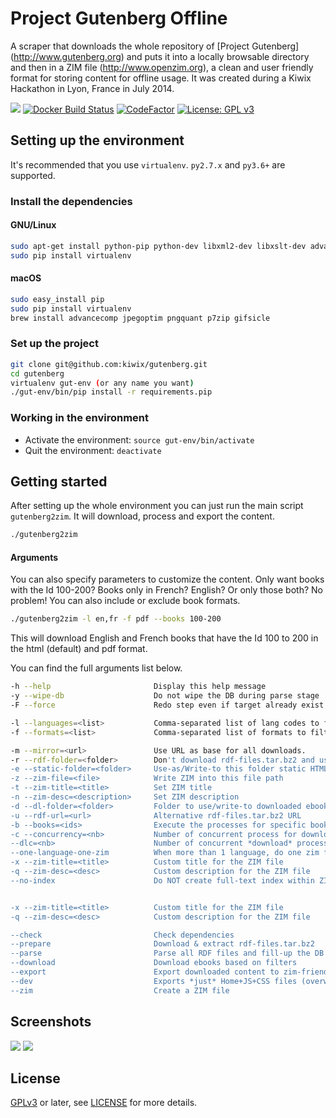 # Project Gutenberg Offline

A scraper that downloads the whole repository of [Project Gutenberg]
(http://www.gutenberg.org) and puts it into a locally browsable
directory and then in a ZIM file (http://www.openzim.org), a clean and
user friendly format for storing content for offline usage. It was
created during a Kiwix Hackathon in Lyon, France in July 2014.

[![](https://img.shields.io/pypi/v/gutenberg2zim.svg)](https://pypi.python.org/pypi/gutenberg2zim)
[![Docker Build Status](https://img.shields.io/docker/build/openzim/gutenberg)](https://hub.docker.com/r/openzim/gutenberg)
[![CodeFactor](https://www.codefactor.io/repository/github/openzim/gutenberg/badge)](https://www.codefactor.io/repository/github/openzim/gutenberg)
[![License: GPL v3](https://img.shields.io/badge/License-GPLv3-blue.svg)](https://www.gnu.org/licenses/gpl-3.0)

## Setting up the environment

It's recommended that you use `virtualenv`. `py2.7.x` and `py3.6+` are supported.

### Install the dependencies

#### GNU/Linux

```bash
sudo apt-get install python-pip python-dev libxml2-dev libxslt-dev advancecomp jpegoptim pngquant p7zip-full gifsicle curl zip
sudo pip install virtualenv
```

#### macOS

```bash
sudo easy_install pip
sudo pip install virtualenv
brew install advancecomp jpegoptim pngquant p7zip gifsicle
```

### Set up the project

```bash
git clone git@github.com:kiwix/gutenberg.git
cd gutenberg
virtualenv gut-env (or any name you want)
./gut-env/bin/pip install -r requirements.pip
```

### Working in the environment

* Activate the environment:  `source gut-env/bin/activate`
* Quit the environment: `deactivate`

## Getting started

After setting up the whole environment you can just run the main script `gutenberg2zim`.
It will download, process and export the content.
```bash
./gutenberg2zim
```

#### Arguments

You can also specify parameters to customize the content.
Only want books with the Id 100-200? Books only in French? English? Or only those both? No problem!
You can also include or exclude book formats.
```bash
./gutenberg2zim -l en,fr -f pdf --books 100-200
```

This will download English and French books that have the Id 100 to 200 in the html (default) and pdf format.

You can find the full arguments list below.
```bash
-h --help                       Display this help message
-y --wipe-db                    Do not wipe the DB during parse stage
-F --force                      Redo step even if target already exist

-l --languages=<list>           Comma-separated list of lang codes to filter export to (preferably ISO 639-1, else ISO 639-3)
-f --formats=<list>             Comma-separated list of formats to filter export to (epub, html, pdf, all)

-m --mirror=<url>               Use URL as base for all downloads.
-r --rdf-folder=<folder>        Don't download rdf-files.tar.bz2 and use extracted folder instead
-e --static-folder=<folder>     Use-as/Write-to this folder static HTML
-z --zim-file=<file>            Write ZIM into this file path
-t --zim-title=<title>          Set ZIM title
-n --zim-desc=<description>     Set ZIM description
-d --dl-folder=<folder>         Folder to use/write-to downloaded ebooks
-u --rdf-url=<url>              Alternative rdf-files.tar.bz2 URL
-b --books=<ids>                Execute the processes for specific books, separated by commas, or dashes for intervals
-c --concurrency=<nb>           Number of concurrent process for download and parsing tasks
--dlc=<nb>                      Number of concurrent *download* process for download (overwrites --concurrency). if server blocks high rate requests
--one-language-one-zim          When more than 1 language, do one zim for each   language (and one with all)
-x --zim-title=<title>          Custom title for the ZIM file
-q --zim-desc=<desc>            Custom description for the ZIM file
--no-index                      Do NOT create full-text index within ZIM file


-x --zim-title=<title>          Custom title for the ZIM file
-q --zim-desc=<desc>            Custom description for the ZIM file

--check                         Check dependencies
--prepare                       Download & extract rdf-files.tar.bz2
--parse                         Parse all RDF files and fill-up the DB
--download                      Download ebooks based on filters
--export                        Export downloaded content to zim-friendly static HTML
--dev                           Exports *just* Home+JS+CSS files (overwritten by --zim step)
--zim                           Create a ZIM file
```

## Screenshots

![](https://raw.githubusercontent.com/openzim/gutenberg/master/pictures/screenshot_1.png)
![](https://raw.githubusercontent.com/openzim/gutenberg/master/pictures/screenshot_1.png)

## License

[GPLv3](https://www.gnu.org/licenses/gpl-3.0) or later, see
[LICENSE](LICENSE) for more details.